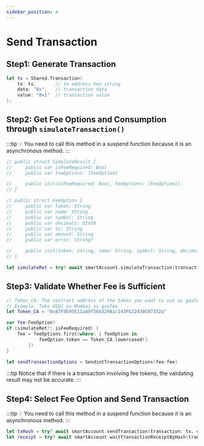```yaml
---
sidebar_position: 4
---
```


# Send Transaction

## Step1: Generate Transaction

```swift
let tx = Shared.Transaction(
	to: to,       // to address hex string 
	data: "0x",   // transaction data
	value: "0x1"  // transaction value
);
```

## Step2: Get Fee Options and Consumption through `simulateTransaction()`

:::tip
💡 You need to call this method in a suspend function because it is an asynchronous method.
:::

```swift
// public struct SimulateResult {
//     public var isFeeRequired: Bool
//     public var feeOptions: [FeeOption]

//     public init(isFeeRequired: Bool, feeOptions: [FeeOption]);
// }

// public struct FeeOption {
//     public var token: String
//     public var name: String
//     public var symbol: String
//     public var decimals: UInt8
//     public var to: String
//     public var amount: String
//     public var error: String?

//     public init(token: String, name: String, symbol: String, decimals: UInt8, to: String, amount: String, error: String?);
// }

let simulateRet = try? await smartAccount.simulateTransaction(transaction: tx);
```

## Step3: **Validate Whether Fee is Sufficient**

```swift
// Token_CA: The contract address of the token you want to use as gasFee
// Example: Take USDC on Mumbai as gasFee
let Token_CA = "0x87F0E95E11a49f56b329A1c143Fb22430C07332a" 

var fee:FeeOption?
if (simulateRet!!.isFeeRequired) {
    fee = feeOptions.first(where: { feeOption in
		    feeOption.token == Token_CA.lowercased()
		})
}

let sendTransactionOptions = SendintTransactionOptions(fee:fee)
```

:::tip
Notice that if there is a transaction involving fee tokens, the validating result may not be accurate.
:::

## Step4: Select Fee Option and Send Transaction

:::tip
💡 You need to call this method in a suspend function because it is an asynchronous method.
:::

```swift
let txHash = try? await smartAccount.sendTransaction(transaction: tx, options: sendTransactionOptions)
let receipt = try? await smartAccount.waitTransactionReceiptByHash(transactionHash: txHash!!);
```
